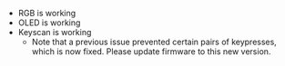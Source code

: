 - RGB is working
- OLED is working
- Keyscan is working 
  - Note that a previous issue prevented certain pairs of keypresses, which is now fixed. Please update firmware to this new version.
